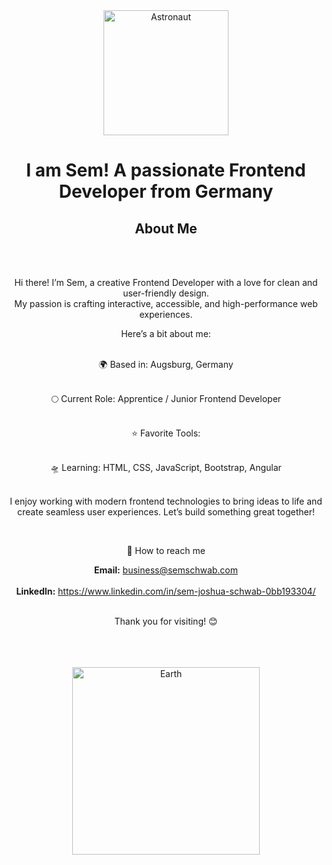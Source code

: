 <!-- README.md -->


<div align="center">
  <img src="https://github.com/user-attachments/assets/4ef852fd-1709-4382-b5fa-e7b513534200" alt="Astronaut" width="200">


  <h1 align="center">I am Sem! A passionate Frontend Developer from Germany</h1>


  <h2> About Me </h2> <br><br>
  
  <p> Hi there! I’m Sem, a creative Frontend Developer with a love for clean and user-friendly design. <br>
  My passion is crafting interactive, accessible, and high-performance web experiences. 
    
  Here’s a bit about me: <br> <br>
  
  🌍 Based in: 
  Augsburg, Germany <br> <br>
  
  🌕 Current Role: 
  Apprentice / Junior Frontend Developer <br> <br>
  
  ⭐ Favorite Tools: <br> <br>
  
  🛸 Learning: 
  HTML, CSS, JavaScript, Bootstrap, Angular <br> <br>
  
  I enjoy working with modern frontend technologies to bring ideas to life and create seamless user experiences. Let’s build something great together! </p> <br>
  
  
  
  🚀 How to reach me
  
  **Email:** business@semschwab.com <br><br>
  **LinkedIn:** https://www.linkedin.com/in/sem-joshua-schwab-0bb193304/ <br><br>
  
  
  
  Thank you for visiting! 😊 <br><br> <br><br>


  <img src="https://github.com/user-attachments/assets/6b237765-bb26-4f15-9ee7-7d102482cd1d" alt="Earth" width="300">
</div>


<!--
**sem720/sem720** is a ✨ _special_ ✨ repository because its `README.md` (this file) appears on your GitHub profile.

Here are some ideas to get you started:

- 🔭 I’m currently working on ...
- 🌱 I’m currently learning ...
- 👯 I’m looking to collaborate on ...
- 🤔 I’m looking for help with ...
- 💬 Ask me about ...
- 📫 How to reach me: ...
- 😄 Pronouns: ...
- ⚡ Fun fact: ...
-->
